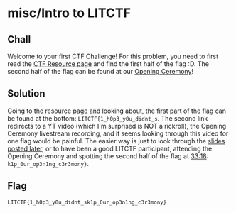 # misc/Intro to LITCTF

## Chall

Welcome to your first CTF Challenge! For this problem, you need to first read the [CTF Resource page](https://lit.lhsmathcs.org/ctfres) and find the first half of the flag :D. The second half of the flag can be found at our [Opening Ceremony](https://www.youtube.com/watch?v=5QCkheqOp3s&ab_channel=LexMACS)!

## Solution

Going to the resource page and looking about, the first part of the flag can be found at the bottom: `LITCTF{1_h0p3_y0u_didnt_s`. The second link redirects to a YT video (which I'm surprised is NOT a rickroll), the Opening Ceremony livestream recording, and it seems looking through this video for one flag would be painful. The easier way is just to look through the [slides posted later](https://discord.com/channels/738848412912451695/738848412912451698/1000058022715998321), or to have been a good LITCTF participant, attending the Opening Ceremony and spotting the second half of the flag at [33:18](https://youtu.be/5QCkheqOp3s?t=1998): `k1p_0ur_op3n1ng_c3r3mony}`.

## Flag

`LITCTF{1_h0p3_y0u_didnt_sk1p_0ur_op3n1ng_c3r3mony}`
